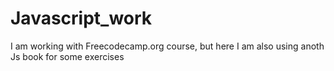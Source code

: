 # Javascript_work
I am working with Freecodecamp.org course, but here I am also using anoth Js book for some exercises
